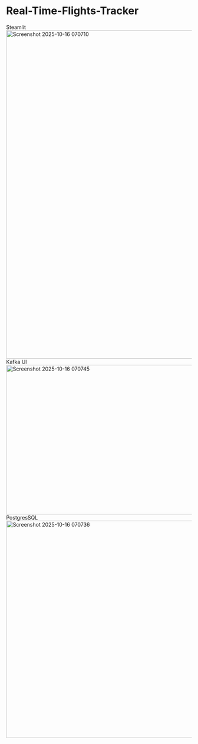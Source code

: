 # Real-Time-Flights-Tracker
Steamlit
<img width="1614" height="892" alt="Screenshot 2025-10-16 070710" src="https://github.com/user-attachments/assets/33bca85b-f9f2-4e4f-8820-404391cc61f3" />
Kafka UI
<img width="1739" height="406" alt="Screenshot 2025-10-16 070745" src="https://github.com/user-attachments/assets/d7cdae77-222d-4317-af94-5053e5cda326" />
PostgresSQL
<img width="1406" height="590" alt="Screenshot 2025-10-16 070736" src="https://github.com/user-attachments/assets/77ea05eb-8df4-4d2c-a7d8-1282db438583" />
